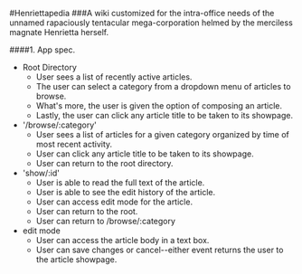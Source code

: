#Henriettapedia
###A wiki customized for the intra-office needs of the unnamed rapaciously tentacular mega-corporation helmed by the merciless magnate Henrietta herself.

####1. App spec.

  * Root Directory
    * User sees a list of recently active articles.
    * The user can select a category from a dropdown menu of articles to browse.
    * What's more, the user is given the option of composing an article.
    * Lastly, the user can click any article title to be taken to its showpage.
  * '/browse/:category'
    * User sees a list of articles for a given category organized by time of most recent activity.
    * User can click any article title to be taken to its showpage.
    * User can return to the root directory.
  * 'show/:id'
    * User is able to read the full text of the article.
    * User is able to see the edit history of the article.
    * User can access edit mode for the article.
    * User can return to the root.
    * User can return to /browse/:category
  * edit mode
    * User can access the article body in a text box.
    * User can save changes or cancel--either event returns the user to the article showpage.
  
